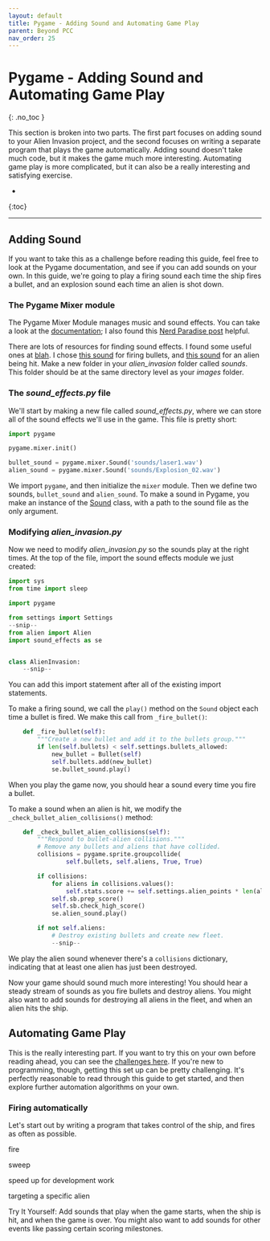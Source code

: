 ```yaml
---
layout: default
title: Pygame - Adding Sound and Automating Game Play
parent: Beyond PCC
nav_order: 25
---
```


# Pygame - Adding Sound and Automating Game Play
{: .no_toc }

This section is broken into two parts. The first part focuses on adding sound to your Alien Invasion project, and the second focuses on writing a separate program that plays the game automatically. Adding sound doesn't take much code, but it makes the game much more interesting. Automating game play is more complicated, but it can also be a really interesting and satisfying exercise.

* 
{:toc}

---

## Adding Sound

If you want to take this as a challenge before reading this guide, feel free to look at the Pygame documentation, and see if you can add sounds on your own. In this guide, we're going to play a firing sound each time the ship fires a bullet, and an explosion sound each time an alien is shot down.

### The Pygame Mixer module

The Pygame Mixer Module manages music and sound effects. You can take a look at the [documentation](https://www.pygame.org/docs/ref/mixer.html); I also found this [Nerd Paradise post](https://nerdparadise.com/programming/pygame/part3) helpful.

There are lots of resources for finding sound effects. I found some useful ones at [blah](). I chose [this sound]() for firing bullets, and [this sound]() for an alien being hit. Make a new folder in your *alien_invasion* folder called *sounds*. This folder should be at the same directory level as your *images* folder.

### The *sound_effects.py* file

We'll start by making a new file called *sound_effects.py*, where we can store all of the sound effects we'll use in the game. This file is pretty short:

```python
import pygame

pygame.mixer.init()

bullet_sound = pygame.mixer.Sound('sounds/laser1.wav')
alien_sound = pygame.mixer.Sound('sounds/Explosion_02.wav')
```

We import `pygame`, and then initialize the `mixer` module. Then we define two sounds, `bullet_sound` and `alien_sound`. To make a sound in Pygame, you make an instance of the [Sound](https://www.pygame.org/docs/ref/mixer.html#pygame.mixer.Sound) class, with a path to the sound file as the only argument.

### Modifying *alien_invasion.py*

Now we need to modify *alien_invasion.py* so the sounds play at the right times. At the top of the file, import the sound effects module we just created:

```python
import sys
from time import sleep

import pygame

from settings import Settings
--snip--
from alien import Alien
import sound_effects as se


class AlienInvasion:
    --snip--
```

You can add this import statement after all of the existing import statements.

To make a firing sound, we call the `play()` method on the `Sound` object each time a bullet is fired. We make this call from `_fire_bullet()`:

```python
    def _fire_bullet(self):
        """Create a new bullet and add it to the bullets group."""
        if len(self.bullets) < self.settings.bullets_allowed:
            new_bullet = Bullet(self)
            self.bullets.add(new_bullet)
            se.bullet_sound.play()
```

When you play the game now, you should hear a sound every time you fire a bullet.

To make a sound when an alien is hit, we modify the `_check_bullet_alien_collisions()` method:

```python
    def _check_bullet_alien_collisions(self):
        """Respond to bullet-alien collisions."""
        # Remove any bullets and aliens that have collided.
        collisions = pygame.sprite.groupcollide(
                self.bullets, self.aliens, True, True)

        if collisions:
            for aliens in collisions.values():
                self.stats.score += self.settings.alien_points * len(aliens)
            self.sb.prep_score()
            self.sb.check_high_score()
            se.alien_sound.play()

        if not self.aliens:
            # Destroy existing bullets and create new fleet.
            --snip--
```

We play the alien sound whenever there's a `collisions` dictionary, indicating that at least one alien has just been destroyed.

Now your game should sound much more interesting! You should hear a steady stream of sounds as you fire bullets and destroy aliens. You might also want to add sounds for destroying all aliens in the fleet, and when an alien hits the ship.

## Automating Game Play

This is the really interesting part. If you want to try this on your own before reading ahead, you can see the [challenges here](). If you're new to programming, though, getting this set up can be pretty challenging. It's perfectly reasonable to read through this guide to get started, and then explore further automation algorithms on your own.

### Firing automatically

Let's start out by writing a program that takes control of the ship, and fires as often as possible.

fire

sweep

speed up for development work

targeting a specific alien




Try It Yourself: Add sounds that play when the game starts, when the ship is hit, and when the game is over. You might also want to add sounds for other events like passing certain scoring milestones.